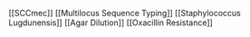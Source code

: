 [[SCCmec]]
[[Multilocus Sequence Typing]]
[[Staphylococcus Lugdunensis]]
[[Agar Dilution]]
[[Oxacillin Resistance]]
